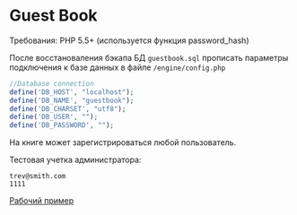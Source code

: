 # Guest Book

Требования: PHP 5.5+ (используется функция password_hash)

После восстановаления бэкапа БД `guestbook.sql` прописать параметры подключения к базе данных в файле `/engine/config.php`

```php
//Database connection
define('DB_HOST', "localhost");
define('DB_NAME', "guestbook");
define('DB_CHARSET', "utf8");
define('DB_USER', "");
define('DB_PASSWORD', "");
```

На книге может зарегистрироваться любой пользователь.

Тестовая учетка администратора:

```
trev@smith.com
1111
```

[Рабочий пример](http://35.157.21.3/)
